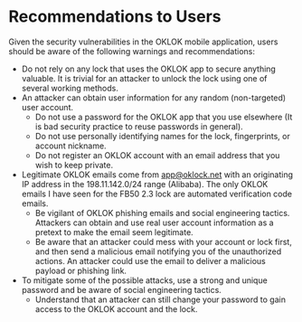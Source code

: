 # Recommendations to Users

Given the security vulnerabilities in the OKLOK mobile application, users should be aware of the following warnings and recommendations:

- Do not rely on any lock that uses the OKLOK app to secure anything valuable. It is trivial for an attacker to unlock the lock using one of several working methods. 
- An attacker can obtain user information for any random (non-targeted) user account. 
  - Do not use a password for the OKLOK app that you use elsewhere (It is bad security practice to reuse passwords in general). 
  - Do not use personally identifying names for the lock, fingerprints, or account nickname.
  - Do not register an OKLOK account with an email address that you wish to keep private.
- Legitimate OKLOK emails come from app@oklock.net with an originating IP address in the 198.11.142.0/24 range (Alibaba). The only OKLOK emails I have seen for the FB50 2.3 lock are automated verification code emails. 
  - Be vigilant of OKLOK phishing emails and social engineering tactics. Attackers can obtain and use real user account information as a pretext to make the email seem legitimate.
  - Be aware that an attacker could mess with your account or lock first, and then send a malicious email notifying you of the unauthorized actions. An attacker could use the email to deliver a malicious payload or phishing link.
- To mitigate some of the possible attacks, use a strong and unique password and be aware of social engineering tactics.
  - Understand that an attacker can still change your password to gain access to the OKLOK account and the lock. 
